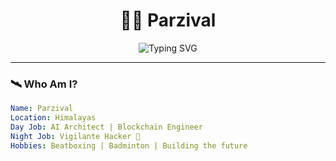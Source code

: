 <h1 align="center">🧙‍♂️ Parzival</h1>
<p align="center">
  <img src="https://readme-typing-svg.demolab.com?font=Fira+Code&pause=1000&center=true&vCenter=true&width=435&lines=👾+AI+Vigilante+from+the+Himalayas;🧠+Building+Blockplain+%7C+Gesture+AI;🎭+Masked+Flute+Beatboxer;🏸+Badminton+State+Contender" alt="Typing SVG" />
</p>

---

### 🛰️ Who Am I?
```yaml
Name: Parzival
Location: Himalayas
Day Job: AI Architect | Blockchain Engineer
Night Job: Vigilante Hacker 🥷
Hobbies: Beatboxing | Badminton | Building the future
